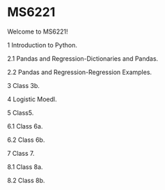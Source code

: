# MS6221
Welcome to MS6221!

1 Introduction to Python.  

2.1 Pandas and Regression-Dictionaries and Pandas. 

2.2 Pandas and Regression-Regression Examples.  

3 Class 3b. 

4 Logistic Moedl.

5 Class5.

6.1 Class 6a.

6.2 Class 6b.

7 Class 7.

8.1 Class 8a.

8.2 Class 8b.
